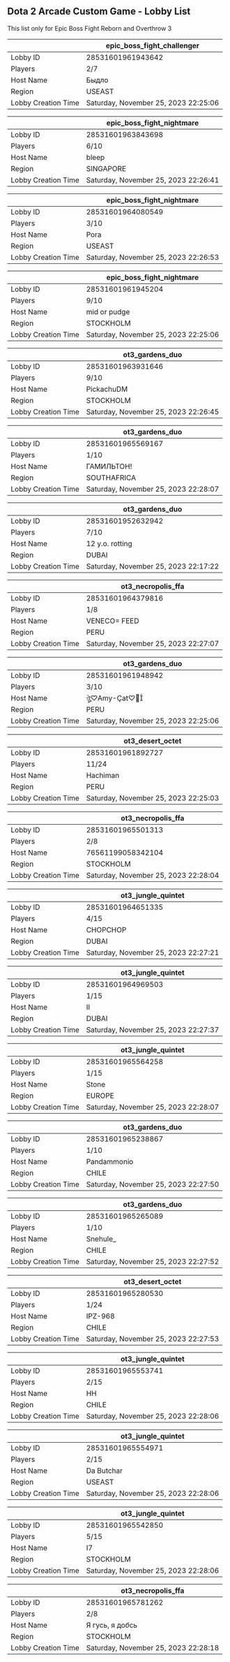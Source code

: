 ## Dota 2 Arcade Custom Game - Lobby List

This list only for Epic Boss Fight Reborn and Overthrow 3

|  | epic_boss_fight_challenger |
| ------ | ------ |
| Lobby ID | 28531601961943642 |
| Players | 2/7 |
| Host Name | Быдло |
| Region | USEAST |
| Lobby Creation Time | Saturday, November 25, 2023 22:25:06 |


|  | epic_boss_fight_nightmare |
| ------ | ------ |
| Lobby ID | 28531601963843698 |
| Players | 6/10 |
| Host Name | bleep |
| Region | SINGAPORE |
| Lobby Creation Time | Saturday, November 25, 2023 22:26:41 |


|  | epic_boss_fight_nightmare |
| ------ | ------ |
| Lobby ID | 28531601964080549 |
| Players | 3/10 |
| Host Name | Pora |
| Region | USEAST |
| Lobby Creation Time | Saturday, November 25, 2023 22:26:53 |


|  | epic_boss_fight_nightmare |
| ------ | ------ |
| Lobby ID | 28531601961945204 |
| Players | 9/10 |
| Host Name | mid or pudge |
| Region | STOCKHOLM |
| Lobby Creation Time | Saturday, November 25, 2023 22:25:06 |


|  | ot3_gardens_duo |
| ------ | ------ |
| Lobby ID | 28531601963931646 |
| Players | 9/10 |
| Host Name | PickachuDM |
| Region | STOCKHOLM |
| Lobby Creation Time | Saturday, November 25, 2023 22:26:45 |


|  | ot3_gardens_duo |
| ------ | ------ |
| Lobby ID | 28531601965569167 |
| Players | 1/10 |
| Host Name | ГАМИЛЬТОН! |
| Region | SOUTHAFRICA |
| Lobby Creation Time | Saturday, November 25, 2023 22:28:07 |


|  | ot3_gardens_duo |
| ------ | ------ |
| Lobby ID | 28531601952632942 |
| Players | 7/10 |
| Host Name | 12 y.o. rotting |
| Region | DUBAI |
| Lobby Creation Time | Saturday, November 25, 2023 22:17:22 |


|  | ot3_necropolis_ffa |
| ------ | ------ |
| Lobby ID | 28531601964379816 |
| Players | 1/8 |
| Host Name | VENECO= FEED |
| Region | PERU |
| Lobby Creation Time | Saturday, November 25, 2023 22:27:07 |


|  | ot3_gardens_duo |
| ------ | ------ |
| Lobby ID | 28531601961948942 |
| Players | 3/10 |
| Host Name | ঔৣ♡AmyÇat♡💖 |
| Region | PERU |
| Lobby Creation Time | Saturday, November 25, 2023 22:25:06 |


|  | ot3_desert_octet |
| ------ | ------ |
| Lobby ID | 28531601961892727 |
| Players | 11/24 |
| Host Name | Hachiman |
| Region | PERU |
| Lobby Creation Time | Saturday, November 25, 2023 22:25:03 |


|  | ot3_necropolis_ffa |
| ------ | ------ |
| Lobby ID | 28531601965501313 |
| Players | 2/8 |
| Host Name | 76561199058342104 |
| Region | STOCKHOLM |
| Lobby Creation Time | Saturday, November 25, 2023 22:28:04 |


|  | ot3_jungle_quintet |
| ------ | ------ |
| Lobby ID | 28531601964651335 |
| Players | 4/15 |
| Host Name | CHOPCHOP |
| Region | DUBAI |
| Lobby Creation Time | Saturday, November 25, 2023 22:27:21 |


|  | ot3_jungle_quintet |
| ------ | ------ |
| Lobby ID | 28531601964969503 |
| Players | 1/15 |
| Host Name | II |
| Region | DUBAI |
| Lobby Creation Time | Saturday, November 25, 2023 22:27:37 |


|  | ot3_jungle_quintet |
| ------ | ------ |
| Lobby ID | 28531601965564258 |
| Players | 1/15 |
| Host Name | Stone |
| Region | EUROPE |
| Lobby Creation Time | Saturday, November 25, 2023 22:28:07 |


|  | ot3_gardens_duo |
| ------ | ------ |
| Lobby ID | 28531601965238867 |
| Players | 1/10 |
| Host Name | Pandammonio |
| Region | CHILE |
| Lobby Creation Time | Saturday, November 25, 2023 22:27:50 |


|  | ot3_gardens_duo |
| ------ | ------ |
| Lobby ID | 28531601965265089 |
| Players | 1/10 |
| Host Name | Snehule_ |
| Region | CHILE |
| Lobby Creation Time | Saturday, November 25, 2023 22:27:52 |


|  | ot3_desert_octet |
| ------ | ------ |
| Lobby ID | 28531601965280530 |
| Players | 1/24 |
| Host Name | IPZ-968 |
| Region | CHILE |
| Lobby Creation Time | Saturday, November 25, 2023 22:27:53 |


|  | ot3_jungle_quintet |
| ------ | ------ |
| Lobby ID | 28531601965553741 |
| Players | 2/15 |
| Host Name | HH | педаль |
| Region | CHILE |
| Lobby Creation Time | Saturday, November 25, 2023 22:28:06 |


|  | ot3_jungle_quintet |
| ------ | ------ |
| Lobby ID | 28531601965554971 |
| Players | 2/15 |
| Host Name | Da Butchar |
| Region | USEAST |
| Lobby Creation Time | Saturday, November 25, 2023 22:28:06 |


|  | ot3_jungle_quintet |
| ------ | ------ |
| Lobby ID | 28531601965542850 |
| Players | 5/15 |
| Host Name | I7 |
| Region | STOCKHOLM |
| Lobby Creation Time | Saturday, November 25, 2023 22:28:06 |


|  | ot3_necropolis_ffa |
| ------ | ------ |
| Lobby ID | 28531601965781262 |
| Players | 2/8 |
| Host Name | Я гусь, я до*б*сь |
| Region | STOCKHOLM |
| Lobby Creation Time | Saturday, November 25, 2023 22:28:18 |


